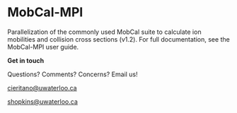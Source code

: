 # MobCal-MPI
Parallelization of the commonly used MobCal suite to calculate ion mobilities and collision cross sections (v1.2). For full documentation, see the MobCal-MPI user guide.



**Get in touch**

Questions? Comments? Concerns? Email us! 

cieritano@uwaterloo.ca

shopkins@uwaterloo.ca



